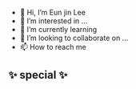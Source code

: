 - 👋 Hi, I’m Eun jin Lee
- 👀 I’m interested in ...
- 🌱 I’m currently learning
- 💞️ I’m looking to collaborate on ...
- 📫 How to reach me

 ✨ special ✨
-
